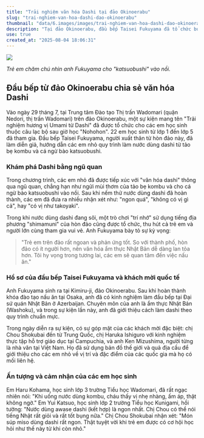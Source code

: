 ```yaml
---
title: "Trải nghiệm văn hóa Dashi tại đảo Okinoerabu"
slug: "trai-nghiem-van-hoa-dashi-dao-okinoerabu"
thumbnail: "data/6.images/images/trai-nghiem-van-hoa-dashi-dao-okinoerabu.webp"
description: "Tại đảo Okinoerabu, đầu bếp Taisei Fukuyama đã tổ chức buổi học trải nghiệm văn hóa dashi cho 22 học sinh tiểu học, giúp các em khám phá hương vị truyền thống Nhật Bản."
use: true
created_at: "2025-08-04 18:06:31"
---
```


![](/images/20250804-00000030-minkei-000-2-view.webp)

*Trẻ em chăm chú nhìn anh Fukuyama cho "katsuobushi" vào nồi.*

## Đầu bếp từ đảo Okinoerabu chia sẻ văn hóa Dashi

Vào ngày 29 tháng 7, tại Trung tâm Đào tạo Thị trấn Wadomari (quận Nedori, thị trấn Wadomari) trên đảo Okinoerabu, một sự kiện mang tên "Trải nghiệm hương vị Umami từ Dashi" đã được tổ chức cho các em học sinh thuộc câu lạc bộ sau giờ học "Nohohon". 22 em học sinh từ lớp 1 đến lớp 5 đã tham gia. Đầu bếp Taisei Fukuyama, người xuất thân từ hòn đảo này, đã làm diễn giả, hướng dẫn các em nhỏ quy trình làm nước dùng dashi từ tảo bẹ kombu và cá ngừ bào katsuobushi.

### Khám phá Dashi bằng ngũ quan

Trong chương trình, các em nhỏ đã được tiếp xúc với "văn hóa dashi" thông qua ngũ quan, chẳng hạn như ngửi mùi thơm của tảo bẹ kombu và cho cá ngừ bào katsuobushi vào nồi. Sau khi nếm thử nước dùng dashi đã hoàn thành, các em đã đưa ra nhiều nhận xét như: "ngon quá", "không có vị gì cả", hay "có vị như takoyaki".

Trong khi nước dùng dashi đang sôi, một trò chơi "trí nhớ" sử dụng tiếng địa phương "shimamuni" của hòn đảo cũng được tổ chức, thu hút cả trẻ em và người lớn cùng tham gia vui vẻ. Anh Fukuyama bày tỏ sự kỳ vọng:

> "Trẻ em trên đảo rất ngoan và phản ứng tốt. So với thành phố, hòn đảo có ít người hơn, nên văn hóa ẩm thực Nhật Bản dễ dàng lan tỏa hơn. Tôi hy vọng trong tương lai, các em sẽ quan tâm đến việc nấu ăn."

### Hồ sơ của đầu bếp Taisei Fukuyama và khách mời quốc tế

Anh Fukuyama sinh ra tại Kimiru-ji, đảo Okinoerabu. Sau khi hoàn thành khóa đào tạo nấu ăn tại Osaka, anh đã có kinh nghiệm làm đầu bếp tại Đại sứ quán Nhật Bản ở Azerbaijan. Chuyên môn của anh là ẩm thực Nhật Bản (Washoku), và trong sự kiện lần này, anh đã giới thiệu cách làm dashi theo quy trình chuẩn mực.

Trong ngày diễn ra sự kiện, có sự góp mặt của các khách mời đặc biệt: chị Chou Shokubai đến từ Trung Quốc, chị Haruka Ishiguro với kinh nghiệm thực tập hỗ trợ giáo dục tại Campuchia, và anh Ken Mizushima, người từng là nhà văn tại Việt Nam. Họ đã sử dụng bản đồ thế giới và quả địa cầu để giới thiệu cho các em nhỏ về vị trí và đặc điểm của các quốc gia mà họ có mối liên hệ.

### Ấn tượng và cảm nhận của các em học sinh

Em Haru Kohama, học sinh lớp 3 trường Tiểu học Wadomari, đã rất ngạc nhiên nói: "Khi uống nước dùng kombu, cháu thấy vị nhẹ nhàng, ấm áp, thật không ngờ." Em Yui Katsuo, học sinh lớp 2 trường Tiểu học Kunigami, hồi tưởng: "Nước dùng awase dashi (kết hợp) là ngon nhất. Chị Chou có thể nói tiếng Nhật rất giỏi và rất tốt bụng nữa." Chị Chou Shokubai nhận xét: "Món súp miso dùng dashi rất ngon. Thật tuyệt vời khi trẻ em được có cơ hội học hỏi như thế này từ khi còn nhỏ."
